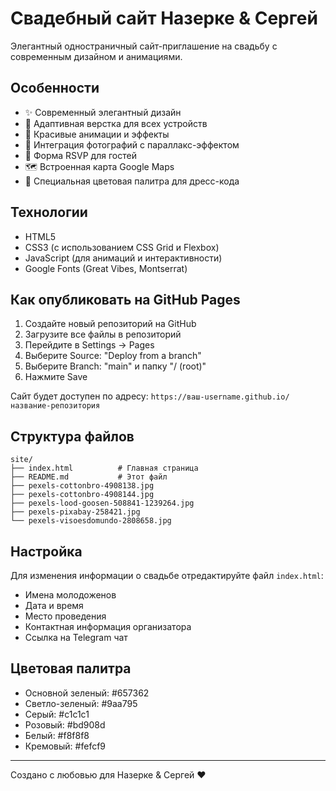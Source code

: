 # Свадебный сайт Назерке & Сергей

Элегантный одностраничный сайт-приглашение на свадьбу с современным дизайном и анимациями.

## Особенности

- ✨ Современный элегантный дизайн
- 📱 Адаптивная верстка для всех устройств
- 🎨 Красивые анимации и эффекты
- 📸 Интеграция фотографий с параллакс-эффектом
- 🎯 Форма RSVP для гостей
- 🗺️ Встроенная карта Google Maps
- 💝 Специальная цветовая палитра для дресс-кода

## Технологии

- HTML5
- CSS3 (с использованием CSS Grid и Flexbox)
- JavaScript (для анимаций и интерактивности)
- Google Fonts (Great Vibes, Montserrat)

## Как опубликовать на GitHub Pages

1. Создайте новый репозиторий на GitHub
2. Загрузите все файлы в репозиторий
3. Перейдите в Settings → Pages
4. Выберите Source: "Deploy from a branch"
5. Выберите Branch: "main" и папку "/ (root)"
6. Нажмите Save

Сайт будет доступен по адресу: `https://ваш-username.github.io/название-репозитория`

## Структура файлов

```
site/
├── index.html          # Главная страница
├── README.md           # Этот файл
├── pexels-cottonbro-4908138.jpg
├── pexels-cottonbro-4908144.jpg
├── pexels-lood-goosen-508841-1239264.jpg
├── pexels-pixabay-258421.jpg
└── pexels-visoesdomundo-2808658.jpg
```

## Настройка

Для изменения информации о свадьбе отредактируйте файл `index.html`:

- Имена молодоженов
- Дата и время
- Место проведения
- Контактная информация организатора
- Ссылка на Telegram чат

## Цветовая палитра

- Основной зеленый: #657362
- Светло-зеленый: #9aa795
- Серый: #c1c1c1
- Розовый: #bd908d
- Белый: #f8f8f8
- Кремовый: #fefcf9

---

Создано с любовью для Назерке & Сергей ❤️ 